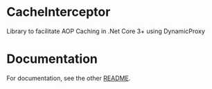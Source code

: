 # CacheInterceptor
Library to facilitate AOP Caching in .Net Core 3+ using DynamicProxy

# Documentation
For documentation, see the other [README](https://github.com/codethug/CacheInterceptor/blob/main/CacheInterceptor/README.md).

